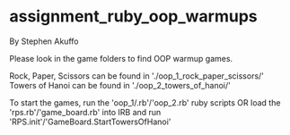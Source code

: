 # assignment_ruby_oop_warmups

By Stephen Akuffo

Please look in the game folders to find OOP warmup games.

Rock, Paper, Scissors can be found in './oop_1_rock_paper_scissors/'
Towers of Hanoi can be found in './oop_2_towers_of_hanoi/'

To start the games, run the 'oop_1/.rb'/'oop_2.rb' ruby scripts
OR
load the 'rps.rb'/'game_board.rb' into IRB and run 'RPS.init'/'GameBoard.StartTowersOfHanoi'

